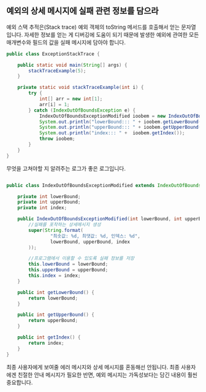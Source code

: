 ## 예외의 상세 메시지에 실패 관련 정보를 담으라

예외 스택 추적은(Stack trace) 예외 객체의 toString 메서드를 호출해서 얻는 문자열입니다. 자세한 정보를 얻는 게 디버깅에 도움이 되기 때문에 발생한 예외에 관여한 모든 매개변수와 필드의 값을 실패 메시지에 담아야 합니다.

```java
public class ExceptionStackTrace {

    public static void main(String[] args) {
        stackTraceExample(5);
    }

    private static void stackTraceExample(int i) {
        try {
            int[] arr = new int[1];
            arr[i] = 1;
        } catch (IndexOutOfBoundsException e) {
            IndexOutOfBoundsExceptionModified ioobem = new IndexOutOfBoundsExceptionModified(0, 1, i);
            System.out.println("lowerBound::: " + ioobem.getLowerBound());
            System.out.println("upperBound::: " + ioobem.getUpperBound());
            System.out.println("index::: " +  ioobem.getIndex());
            throw ioobem;
        }
    }
}
```

무엇을 고쳐야할 지 알려주는 로그가 좋은 로그입니다.

```java

public class IndexOutOfBoundsExceptionModified extends IndexOutOfBoundsException {

    private int lowerBound;
    private int upperBound;
    private int index;

    public IndexOutOfBoundsExceptionModified(int lowerBound, int upperBound, int index) {
        //실패를 포착하는 상세메시지 생성
        super(String.format(
                "최솟값: %d, 최댓값: %d, 인덱스: %d",
                lowerBound, upperBound, index
        ));

        //프로그램에서 이용할 수 있도록 실패 정보를 저장
        this.lowerBound = lowerBound;
        this.upperBound = upperBound;
        this.index = index;
    }

    public int getLowerBound() {
        return lowerBound;
    }

    public int getUpperBound() {
        return upperBound;
    }

    public int getIndex() {
        return index;
    }
}

```

최종 사용자에게 보여줄 에러 메시지와 상세 메시지를 혼동해선 안됩니다. 최종 사용자에겐 친절한 안내 메시지가 필요한 반면, 예외 메시지는 가독성보다는 담긴 내용이 훨씬 중요합니다.

